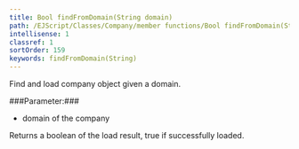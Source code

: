 ```yaml
---
title: Bool findFromDomain(String domain)
path: /EJScript/Classes/Company/member functions/Bool findFromDomain(String domain)
intellisense: 1
classref: 1
sortOrder: 159
keywords: findFromDomain(String)
---
```


Find and load company object given a domain.



###Parameter:###


 - domain of the company


Returns a boolean of the load result, true if successfully loaded.


